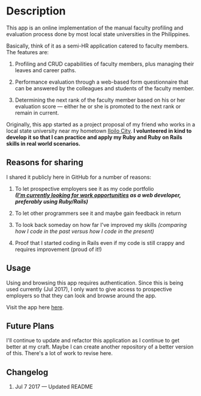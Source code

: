 # Description
This app is an online implementation of the manual faculty profiling and evaluation process done by most local state universities in the Philippines.

Basically, think of it as a semi-HR application catered to faculty members. The features are:

1. Profiling and CRUD capabilities of faculty members, plus managing their leaves and career paths.

2. Performance evaluation through a web-based form questionnaire that can be answered by the colleagues and students of the faculty member.

3. Determining the next rank of the faculty member based on his or her evaluation score — either he or she is promoted to the next rank or remain in current.

Originally, this app started as a project proposal of my friend who works in a local state university near my hometown [Iloilo City](https://en.wikipedia.org/wiki/Iloilo_City). **I volunteered in kind to develop it so that I can practice and apply my Ruby and Ruby on Rails skills in real world scenarios.**

## Reasons for sharing
I shared it publicly here in GitHub for a number of reasons:

  1. To let prospective employers see it as my code portfolio<br>
***([I'm currently looking for work opportunities](https://www.linkedin.com/in/panoysia/) as a web developer, preferably using Ruby/Rails)***

  2. To let other programmers see it and maybe gain feedback in return
  3. To look back someday on how far I've improved my skills
    *(comparing how I code in the past versus how I code in the present)*

  4. Proof that I started coding in Rails even if my code is still crappy and requires improvement (proud of it!)

## Usage
Using and browsing this app requires authentication. Since this is being used currently (Jul 2017), I only want to give access to prospective employers so that they can look and browse around the app.

Visit the app here [here](https://capsu1.herokuapp.com/).

## Future Plans
I'll continue to update and refactor this application as I continue to get better at my craft. Maybe I can create another repository of a better version of this. There's a lot of work to revise here.

## Changelog
1. Jul 7 2017 — Updated README
